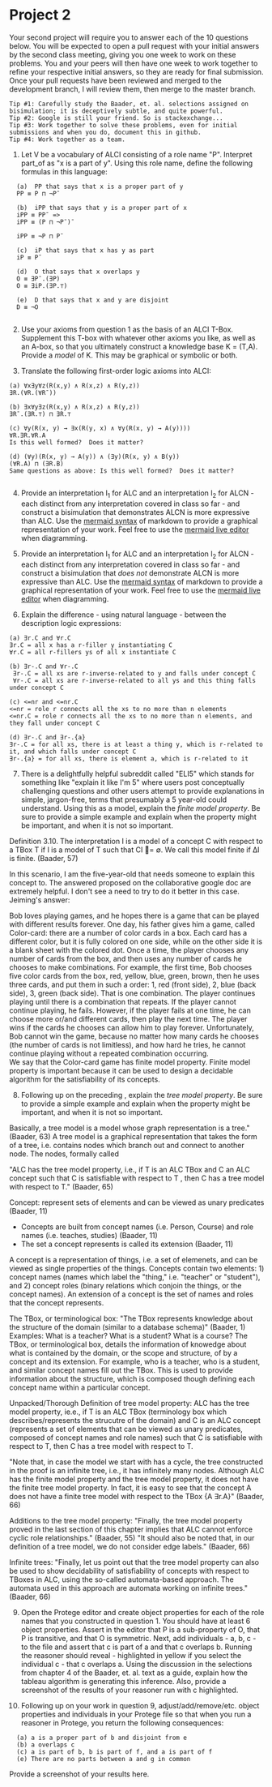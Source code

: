# Project 2

Your second project will require you to answer each of the 10 questions below.  You will be expected to open a pull request with your initial answers by the second class meeting, giving you one week to work on these problems. You and your peers will then have one week to work together to refine your respective initial answers, so they are ready for final submission. Once your pull requests have been reviewed and merged to the development branch, I will review them, then merge to the master branch. 

```
Tip #1: Carefully study the Baader, et. al. selections assigned on bisimulation; it is deceptively subtle, and quite powerful. 
Tip #2: Google is still your friend. So is stackexchange...
Tip #3: Work together to solve these problems, even for initial submissions and when you do, document this in github. 
Tip #4: Work together as a team. 
```

1. Let V be a vocabulary of ALCI consisting of a role name "P". Interpret part_of as "x is a part of y". Using this role name, define the following formulas in this language:
```
  (a)  PP that says that x is a proper part of y
  PP ≡ P ⊓ ¬P¯
  
  (b)  iPP that says that y is a proper part of x
  iPP ≡ PP¯ =>
  iPP ≡ (P ⊓ ¬P¯)¯

  iPP ≡ ¬P ⊓ P¯

  (c)  iP that says that x has y as part 
  iP ≡ P¯
  
  (d)  O that says that x overlaps y
  O ≡ ∃P¯.(∃P)
  O ≡ ∃iP.(∃P.⊤)
  
  (e)  D that says that x and y are disjoint 
  D ≡ ¬O
  
```

2. Use your axioms from question 1 as the basis of an ALCI T-Box. Supplement this T-box with whatever other axioms you like, as well as an A-box, so that you ultimately construct a knowledge base K = (T,A). Provide a _model_ of K. This may be graphical or symbolic or both. 

3. Translate the following first-order logic axioms into ALCI: 
```
(a) ∀x∃y∀z(R(x,y) ∧ R(x,z) ∧ R(y,z))
∃R.(∀R.(∀R¯))

(b) ∃x∀y∃z(R(x,y) ∧ R(x,z) ∧ R(y,z))
∃R¯.(∃R.⊤) ⊓ ∃R.⊤

(c) ∀y(R(x, y) → ∃x(R(y, x) ∧ ∀y(R(x, y) → A(y))))
∀R.∃R.∀R.A
Is this well formed?  Does it matter?

(d) (∀y)(R(x, y) → A(y)) ∧ (∃y)(R(x, y) ∧ B(y))
(∀R.A) ⊓ (∃R.B)
Same questions as above: Is this well formed?  Does it matter?


```
4. Provide an interpretation I<sub>1</sub> for ALC and an interpretation I<sub>2</sub> for ALCN - each distinct from any interpretation covered in class so far - and construct a bisimulation that demonstrates ALCN is more expressive than ALC. Use the [mermaid syntax](https://github.com/mermaid-js/mermaid) of markdown to provide a graphical representation of your work. Feel free to use the [mermaid live editor](https://mermaid.live/) when diagramming. 

5. Provide an interpretation I<sub>1</sub> for ALC and an interpretation I<sub>2</sub> for ALCN - each distinct from any interpretation covered in class so far - and construct a bisimulation that _does not_ demonstrate ALCN is more expressive than ALC. Use the [mermaid syntax](https://github.com/mermaid-js/mermaid) of markdown to provide a graphical representation of your work. Feel free to use the [mermaid live editor](https://mermaid.live/) when diagramming. 


6. Explain the difference - using natural language - between the description logic expressions:
  ```
  (a) ∃r.C and ∀r.C
 ∃r.C = all x has a r-filler y instantiating C
 ∀r.C = all r-fillers ys of all x instantiate C
 
  (b) ∃r-.C and ∀r-.C
   ∃r-.C = all xs are r-inverse-related to y and falls under concept C
   ∀r-.C = all xs are r-inverse-related to all ys and this thing falls under concept C
   
  (c) <=nr and <=nr.C
  <=nr = role r connects all the xs to no more than n elements
  <=nr.C = role r connects all the xs to no more than n elements, and they fall under concept C
  
  (d) ∃r-.C and ∃r-.{a} 
  ∃r-.C = for all xs, there is at least a thing y, which is r-related to it, and which falls under concept C
  ∃r-.{a} = for all xs, there is element a, which is r-related to it
```

7. There is a delightfully helpful subreddit called "ELI5" which stands for something like "explain it like I'm 5" where users post conceptually challenging questions and other users attempt to provide explanations in simple, jargon-free, terms that presumably a 5 year-old could understand. Using this as a model, explain the _finite model property_. Be sure to provide a simple example and explain when the property might be important, and when it is not so important. 

Definition 3.10. The interpretation I is a model of a concept C with respect to a TBox T if I is a model of T such that CI = ∅. We call this model finite if ΔI is finite. (Baader, 57)

In this scenario, I am the five-year-old that needs someone to explain this concept to.  The answered proposed on the collaborative google doc are extremely helpful.  I don't see a need to try to do it better in this case.  Jeiming's answer:

Bob loves playing games, and he hopes there is a game that can be played with different results forever. 
One day, his father gives him a game, called Color-card: there are a number of color cards in a box. Each card has a different color, but it is fully colored on one side, while on the other side it is a blank sheet with the colored dot. Once a time, the player chooses any number of cards from the box, and then uses any number of cards he chooses to make combinations. For example, the first time, Bob chooses five color cards from the box, red, yellow, blue, green, brown, then he uses three cards, and put them in such a order: 1, red (front side), 2, blue (back side), 3, green (back side). That is one combination. The player continues playing until there is a combination that repeats. If the player cannot continue playing, he fails. However, if the player fails at one time, he can choose more or/and different cards, then play the next time. The player wins if the cards he chooses can allow him to play forever. 
Unfortunately, Bob cannot win the game, because no matter how many cards he chooses (the number of cards is not limitless), and how hard he tries, he cannot continue playing without a repeated combination occurring.  
We say that the Color-card game has finite model property. 
Finite model property is important because it can be used to design a decidable algorithm for the satisfiability of its concepts. 



8. Following up on the preceding , explain the _tree model property_. Be sure to provide a simple example and explain when the property might be important, and when it is not so important. 

Basically, a tree model is a model whose graph representation is a tree." (Baader, 63)
A tree model is a graphical representation that takes the form of a tree, i.e. contains nodes which branch out and connect to another node.  The nodes, formally called 

"ALC has the tree model property, i.e., if T is an ALC TBox and C an ALC concept such that C is satisfiable with respect to T , then C has a tree model with respect to T." (Baader, 65)



Concept: represent sets of elements and can be viewed as unary predicates (Baader, 11)
- Concepts are built from concept names (i.e. Person, Course) and role names (i.e. teaches, studies) (Baader, 11)
- The set a concept represents is called its extension (Baader, 11)

A concept is a representation of things, i.e. a set of elemenets, and can be viewed as single properties of the things.  Concepts contain two elements: 1) concept names (names which label the "thing," i.e. "teacher" or "student"), and 2) concept roles (binary relations which conjoin the things, or the concept names).  An extension of a concept is the set of names and roles that the concept represents. 

The TBox, or terminological box: "The TBox represents knowledge about the structure of the domain (similar to a database schema)" (Baader, 1)
Examples: What is a teacher?  What is a student?  What is a course? 
The TBox, or terminological box, details the information of knowedge about what is contained by the domain, or the scope and structure, of by a concept and its extension. For example, who is a teacher, who is a student, and similar concept names fill out the TBox.  This is used to provide information about the structure, which is composed though defining each concept name within a particular concept.

Unpacked/Thorough Definition of tree model property:
ALC has the tree model property, ie.e., if T is an ALC TBox (terminology box which describes/represents the strucutre of the domain) and C is an ALC concept (represents a set of elements that can be viewed as unary predicates, composed of concept names and role names) such that C is satisfiable with respect to T, then C has a tree model with respect to T.

"Note that, in case the model we start with has a cycle, the tree constructed in the proof is an infinite tree, i.e., it has infinitely many nodes.
Although ALC has the finite model property and the tree model property, it does not have the finite tree model property. In fact, it is easy to see that the concept A does not have a finite tree model with respect to the TBox {A ∃r.A}" (Baader, 66)

Additions to the tree model property:
"Finally, the tree model property proved in the last section of this chapter implies that ALC cannot enforce cyclic role relationships." (Baader, 55)
"It should also be noted that, in our definition of a tree model, we do not consider edge labels." (Baader, 66)

Infinite trees:
"Finally, let us point out that the tree model property can also be used to show decidability of satisfiability of concepts with respect to TBoxes in ALC, using the so-called automata-based approach. The automata used in this approach are automata working on infinite trees." (Baader, 66)



9. Open the Protege editor and create object properties for each of the role names that you constructed in question 1. You should have at least 6 object properties. Assert in the editor that P is a sub-property of O, that P is transitive, and that O is symmetric. Next, add individuals - a, b, c - to the file and assert that c is part of a and that c overlaps b. Running the reasoner should reveal - highlighted in yellow if you select the individual c - that c overlaps a. Using the discussion in the selections from chapter 4 of the Baader, et. al. text as a guide, explain how the tableau algorithm is generating this inference. Also, provide a screenshot of the results of your reasoner run with c highlighted. 

10. Following up on your work in question 9, adjust/add/remove/etc. object properties and individuals in your Protege file so that when you run a reasoner in Protege, you return the following consequences: 
```
  (a) a is a proper part of b and disjoint from e
  (b) a overlaps c
  (c) a is part of b, b is part of f, and a is part of f
  (e) There are no parts between a and g in common
```
Provide a screenshot of your results here. 
